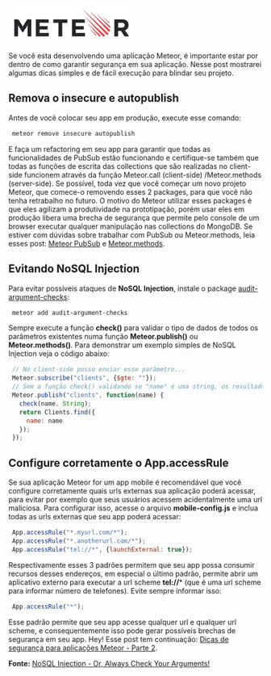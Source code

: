 ![Meteor](../images/meteor-logo.jpg "Meteor")

Se você esta desenvolvendo uma aplicação Meteor, é importante estar por dentro de como garantir segurança em sua aplicação. Nesse post mostrarei algumas dicas simples e de fácil execução para blindar seu projeto.

## Remova o insecure e autopublish

Antes de você colocar seu app em produção, execute esse comando:

``` bash
 meteor remove insecure autopublish
``` 

E faça um refactoring em seu app para garantir que todas as funcionalidades de PubSub estão funcionando e certifique-se também que todas as funções de escrita das collections que são realizadas no client-side funcionem através da função Meteor.call (client-side) /Meteor.methods (server-side). Se possível, toda vez que você começar um novo projeto Meteor, que comece-o removendo esses 2 packages, para que você não tenha retrabalho no futuro. O motivo do Meteor utilizar esses packages é que eles agilizam a produtividade na prototipação, porém usar eles em produção libera uma brecha de segurança que permite pelo console de um browser executar qualquer manipulação nas collections do MongoDB. Se estiver com dúvidas sobre trabalhar com PubSub ou Meteor.methods, leia esses post: [Meteor PubSub](../meteor-pubsub "Meteor PubSub") e [Meteor.methods](../meteor-methods "Meteor.methods").

## Evitando NoSQL Injection

Para evitar possíveis ataques de **NoSQL Injection**, instale o package [audit-argument-checks](https://atmospherejs.com/meteor/audit-argument-checks):

``` bash
 meteor add audit-argument-checks
``` 

Sempre execute a função **check()** para validar o tipo de dados de todos os parâmetros existentes numa função **Meteor.publish()** ou **Meteor.methods()**.
Para demonstrar um exemplo simples de NoSQL Injection veja o código abaixo:

``` javascript
 // No client-side posso enviar esse parâmetro...
 Meteor.subscribe("clients", {$gte: ""});
 // Sem a função check() validando se "name" é uma string, os resultados teriam sidos manipulados sem alertar erro...
 Meteor.publish("clients", function(name) {
   check(name, String);
   return Clients.find({
     name: name
   });
 });
``` 

## Configure corretamente o App.accessRule

Se sua aplicação Meteor for um app mobile é recomendável que você configure corretamente quais urls externas sua aplicação poderá acessar, para evitar por exemplo que seus usuários acessem acidentalmente uma url maliciosa. Para configurar isso, acesse o arquivo **mobile-config.js** e inclua todas as urls externas que seu app poderá acessar:

``` javascript
 App.accessRule("*.myurl.com/*");
 App.accessRule("*.anotherurl.com/*");
 App.accessRule("tel://*", {launchExternal: true});
``` 

Respectivamente esses 3 padrões permitem que seu app possa consumir recursos desses endereços, em especial o último padrão, permite abrir um aplicativo externo para executar a url scheme **tel://*** (que é uma url scheme para informar número de telefones). Evite sempre informar isso:

``` javascript
 App.accessRule("*");
``` 

Esse padrão permite que seu app acesse qualquer url e qualquer url scheme, e consequentemente isso pode gerar possíveis brechas de segurança em seu app.
Hey! Esse post tem continuação: [Dicas de segurança para aplicações Meteor - Parte 2]({{site.url}}/dicas-de-seguranca-para-aplicacoes-meteor-parte-2).

**Fonte:** [NoSQL Injection - Or, Always Check Your Arguments!](http://www.1pxsolidtomato.com/2015/04/06/nosql-injection-or-always-check-your-arguments/)